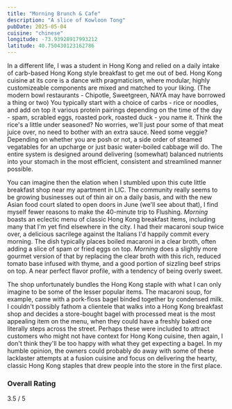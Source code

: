 ```yaml
---
title: "Morning Brunch & Cafe"
description: "A slice of Kowloon Tong"
pubDate: 2025-05-04
cuisine: "chinese"
longitude: -73.93928917993212
latitude: 40.750430123162786
---
```

In a different life, I was a student in Hong Kong and relied on a daily intake of carb-based Hong Kong style breakfast to get me out of bed. Hong Kong cuisine at its core is a dance with pragmaticism, where modular, highly customizeable components are mixed and matched to your liking. (The modern bowl restaurants - Chipotle, Sweetgreen, NAYA may have borrowed a thing or two) You typically start with a choice of carbs - rice or noodles, and add on top it various protein pairings depending on the time of the day - spam, scrabled eggs, roasted pork, roasted duck - you name it. Think the rice's a little under seasoned? No worries, we'll just pour some of that meat juice over, no need to bother with an extra sauce. Need some veggie? Depending on whether you are posh or not, a side order of steamed vegatables for an upcharge or just basic water-boiled cabbage will do. The entire system is designed around delivering (somewhat) balanced nutrients into your stomach in the most efficient, consistent and streamlined manner possible. 

You can imagine then the elation when I stumbled upon this cute little breakfast shop near my apartment in LIC. The community really seems to be growing businesses out of thin air on a daily basis, and with the new Asian food court slated to open doors in June (we'll see about that), I find myself fewer reasons to make the 40-minute trip to Flushing. *Morning* boasts an eclectic menu of classic Hong Kong breakfast items, including many that I'm yet find elsewhere in the city. I had their macaroni soup twice over, a delicious sacrilege against the Italians I'd happily commit every morning. The dish typically places boiled macaroni in a clear broth, often adding a slice of spam or fried eggs on top. *Morning* does a slightly more gourmet version of that by replacing the clear broth with this rich, reduced tomato base infused with thyme, and a good portion of sizzling beef strips on top. A near perfect flavor profile, with a tendency of being overly sweet.

The shop unfortunately bundles the Hong Kong staple with what I can only imagine to be some of the lesser popular items. The macaroni soup, for example, came with a pork-floss bagel binded together by condensed milk. I couldn't possibly fathom a clientele that walks into a Hong Kong breakfast shop and decides a store-bought bagel with processed meat is the most appealing item on the menu, when they could have a freshly baked one literally steps across the street. Perhaps these were included to attract customers who might not have context for Hong Kong cuisine, then again, I don't think they'll be too happy with what they get expecting a bagel. In my humble opinion, the owners could probably do away with some of these lacklaster attempts at a fusion cuisine and focus on delivering the hearty, classic Hong Kong staples that drew people into the store in the first place.

### Overall Rating
3.5 / 5